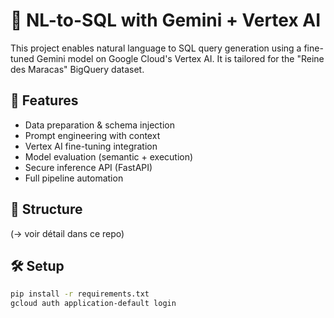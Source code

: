 # 🧠 NL-to-SQL with Gemini + Vertex AI

This project enables natural language to SQL query generation using a fine-tuned Gemini model on Google Cloud's Vertex AI. It is tailored for the "Reine des Maracas" BigQuery dataset.

## 🚀 Features
- Data preparation & schema injection
- Prompt engineering with context
- Vertex AI fine-tuning integration
- Model evaluation (semantic + execution)
- Secure inference API (FastAPI)
- Full pipeline automation

## 📁 Structure
(→ voir détail dans ce repo)

## 🛠️ Setup
```bash
pip install -r requirements.txt
gcloud auth application-default login
